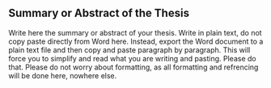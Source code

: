 ## Summary or Abstract of the Thesis

Write here the summary or abstract of your thesis. Write in plain text, do not copy paste directly from Word here. Instead, export the Word document to a plain text file and then copy and paste paragraph by paragraph. This will force you to simplify and read what you are writing and pasting. Please do that. Please do not worry about formatting, as all formatting and refrencing will be done here, nowhere else.     
    